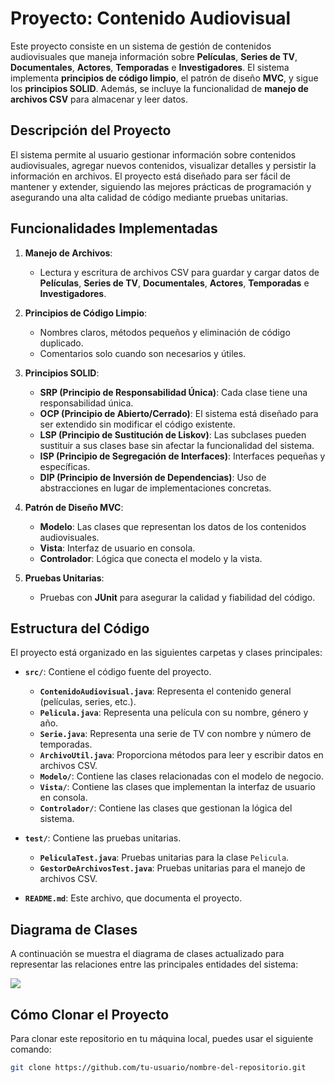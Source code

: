 
# Proyecto: Contenido Audiovisual

Este proyecto consiste en un sistema de gestión de contenidos audiovisuales que maneja información sobre **Películas**, **Series de TV**, **Documentales**, **Actores**, **Temporadas** e **Investigadores**. El sistema implementa **principios de código limpio**, el patrón de diseño **MVC**, y sigue los **principios SOLID**. Además, se incluye la funcionalidad de **manejo de archivos CSV** para almacenar y leer datos.

## Descripción del Proyecto

El sistema permite al usuario gestionar información sobre contenidos audiovisuales, agregar nuevos contenidos, visualizar detalles y persistir la información en archivos. El proyecto está diseñado para ser fácil de mantener y extender, siguiendo las mejores prácticas de programación y asegurando una alta calidad de código mediante pruebas unitarias.

## Funcionalidades Implementadas

1. **Manejo de Archivos**:
   - Lectura y escritura de archivos CSV para guardar y cargar datos de **Películas**, **Series de TV**, **Documentales**, **Actores**, **Temporadas** e **Investigadores**.
   
2. **Principios de Código Limpio**:
   - Nombres claros, métodos pequeños y eliminación de código duplicado.
   - Comentarios solo cuando son necesarios y útiles.

3. **Principios SOLID**:
   - **SRP (Principio de Responsabilidad Única)**: Cada clase tiene una responsabilidad única.
   - **OCP (Principio de Abierto/Cerrado)**: El sistema está diseñado para ser extendido sin modificar el código existente.
   - **LSP (Principio de Sustitución de Liskov)**: Las subclases pueden sustituir a sus clases base sin afectar la funcionalidad del sistema.
   - **ISP (Principio de Segregación de Interfaces)**: Interfaces pequeñas y específicas.
   - **DIP (Principio de Inversión de Dependencias)**: Uso de abstracciones en lugar de implementaciones concretas.

4. **Patrón de Diseño MVC**:
   - **Modelo**: Las clases que representan los datos de los contenidos audiovisuales.
   - **Vista**: Interfaz de usuario en consola.
   - **Controlador**: Lógica que conecta el modelo y la vista.

5. **Pruebas Unitarias**:
   - Pruebas con **JUnit** para asegurar la calidad y fiabilidad del código.

## Estructura del Código

El proyecto está organizado en las siguientes carpetas y clases principales:

- **`src/`**: Contiene el código fuente del proyecto.
  - **`ContenidoAudiovisual.java`**: Representa el contenido general (películas, series, etc.).
  - **`Pelicula.java`**: Representa una película con su nombre, género y año.
  - **`Serie.java`**: Representa una serie de TV con nombre y número de temporadas.
  - **`ArchivoUtil.java`**: Proporciona métodos para leer y escribir datos en archivos CSV.
  - **`Modelo/`**: Contiene las clases relacionadas con el modelo de negocio.
  - **`Vista/`**: Contiene las clases que implementan la interfaz de usuario en consola.
  - **`Controlador/`**: Contiene las clases que gestionan la lógica del sistema.

- **`test/`**: Contiene las pruebas unitarias.
  - **`PeliculaTest.java`**: Pruebas unitarias para la clase `Pelicula`.
  - **`GestorDeArchivosTest.java`**: Pruebas unitarias para el manejo de archivos CSV.

- **`README.md`**: Este archivo, que documenta el proyecto.

## Diagrama de Clases

A continuación se muestra el diagrama de clases actualizado para representar las relaciones entre las principales entidades del sistema:

![](https://i.postimg.cc/JhfLDzPG/Captura-de-pantalla-2024-12-01-000742.png)



## Cómo Clonar el Proyecto

Para clonar este repositorio en tu máquina local, puedes usar el siguiente comando:

```bash
git clone https://github.com/tu-usuario/nombre-del-repositorio.git

